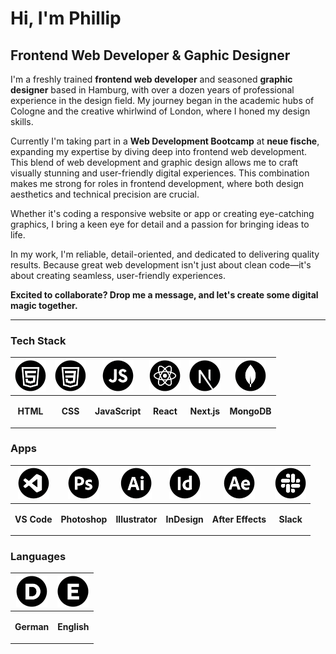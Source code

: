 # Hi, I'm Phillip
## Frontend Web Developer & Gaphic Designer

I'm a freshly trained **frontend web developer** and seasoned **graphic designer** based in Hamburg, with over a dozen years of professional experience in the design field. My journey began in the academic hubs of Cologne and the creative whirlwind of London, where I honed my design skills.

Currently I'm taking part in a **Web Development Bootcamp** at **neue fische**, expanding my expertise by diving deep into frontend web development. This blend of web development and graphic design allows me to craft visually stunning and user-friendly digital experiences. This combination makes me strong for roles in frontend development, where both design aesthetics and technical precision are crucial. 

Whether it's coding a responsive website or app or creating eye-catching graphics, I bring a keen eye for detail and a passion for bringing ideas to life.

In my work, I'm reliable, detail-oriented, and dedicated to delivering quality results. Because great web development isn't just about clean code—it's about creating seamless, user-friendly experiences.

**Excited to collaborate? Drop me a message, and let's create some digital magic together.**

---

### Tech Stack
   | <img src="/pics/ICON-HTML.png" width="50px" height="50px"> | <img src="/pics/ICON-CSS.png" width="50px" height="50px"> | <img src="/pics/ICON-JS.png" width="50px" height="50px"> | <img src="/pics/ICON-React.png" width="50px" height="50px"> | <img src="/pics/ICON-Next.png" width="50px" height="50px"> | <img src="/pics/ICON-MongoDB.png" width="50px" height="50px"> |    
   |    :----:   |    :----:   |    :----:   |    :----:   |    :----:   |    :----:   |
   | <p><strong>HTML</strong></p> | <p><strong>CSS</strong></p> | <p><strong>JavaScript</strong></p> | <p><strong>React</strong></p> | <p><strong>Next.js</strong></p> | <p><strong>MongoDB</strong></p> |



### Apps
   | <img src="/pics/ICON-VS.png" width="50px" height="50px"> | <img src="/pics/ICON-Ps.png" width="50px" height="50px"> | <img src="/pics/ICON-Ai.png" width="50px" height="50px"> | <img src="/pics/ICON-Id.png" width="50px" height="50px"> | <img src="/pics/ICON-Ae.png" width="50px" height="50px"> | <img src="/pics/ICON-Slack.png" width="50px" height="50px"> |
   |    :----:   |    :----:   |    :----:   |    :----:   |    :----:   |    :----:   |
   | <p><strong>VS Code</strong></p> | <p><strong>Photoshop</strong></p> | <p><strong>Illustrator</strong></p> | <p><strong>InDesign</strong></p> | <p><strong>After Effects</strong></p> | <p><strong>Slack</strong></p> |



   ### Languages
   | <img src="/pics/ICON-German.png" width="50px" height="50px"> | <img src="/pics/ICON-English.png" width="50px" height="50px"> |
|    :----:   |    :----:   |
| <p><strong>German</strong></p> | <p><strong>English</strong></p> |
